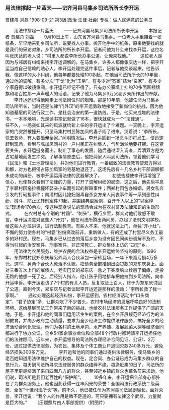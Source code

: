 ### 用法律撑起一片蓝天——记齐河县马集乡司法所所长李开运
贾建舟  刘磊
1998-09-21
第3版(政治·法律·社会)
专栏：做人民满意的公务员

　　用法律撑起一片蓝天
　　——记齐河县马集乡司法所所长李开运
　　本报记者  贾建舟  刘磊
　　9月10日上午，山东省齐河县马集乡。一位老人手里攥着一张纸条，早早地来到乡司法所，说要找人办事。摊开他手中的纸条，原来他要找的就是我们的采访对象，乡司法所的所长李开运。记者问他为什么来找李开运，这位名叫张庆达的老人说：“村里人都说李所长办事公道，让俺来找他。”
　　这位老人是因为与邻居有纠纷来找李开运调解的。在马集乡，许多人都像张庆达一样，把李开运当成自己信赖的贴心人。李开运处理完这件事后，记者与他交谈起来。他告诉我，像这样的大小纠纷，他每年都要处理100多起。在他当司法所所长的10年里，通过他的调解，有多少次“干戈”化为“玉帛”，有多少对“冤家”结为“亲家”，有多少个家庭得以破镜重圆，李开运已经记不得了，只有办公室墙上挂的70多面匾额锦旗和老百姓那一声声暖人的话语，记录了他为马集乡3万父老乡亲所作出的奉献。
　　李开运还记得他刚走上司法岗位时的艰难。那是10年前，他被任命为马集乡司法所所长，当时还是法律“门外汉”的李开运勇敢地接受了新岗位的挑战，因为他知道基层的司法行政工作，是社会治安的第一道防线。于是，他买来成堆的法律书，一本本地啃，光是读书笔记就做了16本，很快就成为一个“法律通”。
　　上任不久，一场突如其来的风波就给新上任的李开运出了个难题。一天晚上，李开运家的门突然被撞开。只见马集村村民陈加凤的妻子闯了进来，哭着说：“李所长，快去救命，有人要砸俺全家。”问明情况后，李开运感到一场恶斗即将发生，便迅速赶到现场，看到与陈加凤同村的一户村民正在纠集人，气势汹汹地要打架。在这紧要关头，李开运挺身而出，制止了事态的发展。随后通过深入调查，弄清双方是为占宅基地而发生冲突。了解事情原由后，他把两家人叫到司法所，领着他们学习《民法》和《土地管理法》，并对他们进行教育。一番细致的法律教育使双方得以和解，对方也把侵占陈加凤家的宅基地退还了。这场先后有十几名乡村干部调解都未成功的纠纷，被李开运运用法律的武器解决了。
　　初战告捷使李开运增强了信心，也使群众看到了法律的力量，打开了调解纠纷的局面。这之后，他先后平息了李聩村因拖拉机撞坏娶亲小车而引起的群殴事件；西郑村因包办婚姻，男女私奔引发的打砸抢事件；南潘村因儿媳妇服毒自杀女方亲人闹丧事件等一系列恶性纠纷、械斗，防止民转刑案件73起，并围绕典型案例，召开千人以上的“以案释法”现场会170余次，使这种现身说法的现场会成为在农村普及法律知识的生动形式。
　　在农村总有个别的“村霸”、“刺头”，横行乡里，群众对他们敢怒不敢言。李开运决意对这些人“开刀”，他在司法所腾出两间房，办起了法制文明学校，给这些人办班讲课，进行法制教育。有些人不来，他就送法上门，单独“开小灶”。不懈的努力使各村的“村霸”纷纷痛改前非，重新做人，有的还成了村里尽义务工最多的好村民。现在，马集乡已从过去的落后乡变为没有因民间纠纷调解不及时、不得当引起的治安案件、刑事案件、非正常死亡、群众集体上访的“四无”乡。
　　用法律为农民服务，维护农民的合法权益是李开运始终坚持的原则。1996年，东郑村村民郑东庆与另外两人合伙承包一家砖瓦场，一年下来竟亏损4万多元。这时，另两个合伙人死活不认账，把债务全部推到出面贷款的郑东庆身上。面对三番五次上门的催债人，老实巴交的郑东庆一急之下突发脑血栓患了偏瘫，走投无路的他想一死了之。后经别人指点，他让孩子用地排车把他拉到乡司法所，向李开运申诉。李开运走访了7个村的有关人员，反复取证上百人，终于为郑东庆讨回了公道。直到今天，郑东庆与记者谈起李开运还是那样的激动：“李所长救了我一家啊。”
　　通过处理这起经济纠纷，李开运感到，农村经济活动中“口头商定”、“君子协定”多，让群众吃了不少苦头，农村市场经济的发展呼唤良好的法制环境。这给基层司法工作带来了新的挑战，也给农村法律服务工作提供了广阔的天地。于是，李开运和他的同事们运用活生生的案例，在全乡开展规范经济行为的法制教育，并向乡政府主动请缨，要求为全乡经济工作提供法律服务，搞好全乡的经济活动合同化管理。他们为各村的土地承包、水产养殖、发展蔬菜大棚等经济合同都进行了协办公证，全乡54家企事业单位和全部48个行政村都聘请李开运担任他们的法律顾问。近年来，李开运领导的司法所办理经济合同见证、公证1．2万份。通过提供法律服务，为农民、集体及个体工商业户追回欠款240多万元，避免经济损失300多万元。
　　李开运和他的同事们通过提供法律服务，使马集乡的老百姓知道用法律维护自己的权益。现在，定合同、办公证已成为马集乡群众的自觉行为。每天到司法所寻求法律服务的群众络绎不绝，每逢赶集的日子，司法所的屋子里更是挤满了来自四面八方的群众，甚至邻近乡镇的群众也慕名前来求助。他们说，司法所是我们老百姓的“保护所”。
　　10多年来，李开运把全部身心都扑在了为群众服务上，他也因此获得一连串闪光的荣誉：全国司法行政系统二级英模、全省“十佳司法所长”等。前不久，他已被任命为齐河县司法局副局长。面对荣誉，李开运说：“我个人的作用是微不足道的，可只要拥有法律这个武器，力量就是巨大的。”
　　（压题照片由人事部提供）（附图片）
